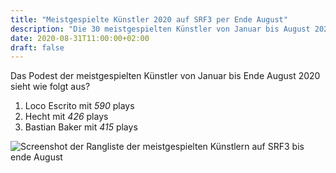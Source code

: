 ```yaml
---
title: "Meistgespielte Künstler 2020 auf SRF3 per Ende August"
description: "Die 30 meistgespielten Künstler von Januar bis August 2020 auf SRF3"
date: 2020-08-31T11:00:00+02:00
draft: false
---
```


Das Podest der meistgespielten Künstler von Januar bis Ende August 2020 sieht wie folgt aus?

1. Loco Escrito mit _590_ plays
2. Hecht mit _426_ plays
3. Bastian Baker mit _415_ plays

![Screenshot der Rangliste der meistgespielten Künstlern auf SRF3 bis ende August](/img/meistgespielte-kuenstler-2020-srf3-august.png)

